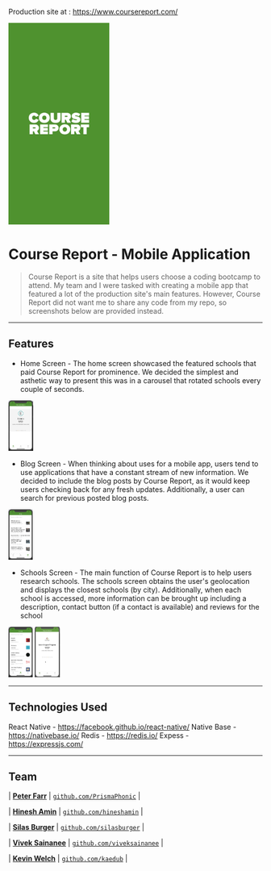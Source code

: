 Production site at : https://www.coursereport.com/

<img src="assets/Splash.png" title="Course Report" alt="Course Report" height='400' width='200'></a>

# Course Report - Mobile Application

> Course Report is a site that helps users choose a coding bootcamp to attend.  My team and I were tasked with creating a mobile app that featured a lot of the production site's main features. However, Course Report did not want me to share any code from my repo, so screenshots below are provided instead.

---

## Features

- Home Screen - The home screen showcased the featured schools that paid Course Report for prominence.  We decided the simplest and asthetic way to present this was in a carousel that rotated schools every couple of seconds.

<img src="assets/Home_Screen.png" title="home" alt="home" style="max-height: 100px; max-width: 100px;">

- Blog Screen - When thinking about uses for a mobile app, users tend to use applications that have a constant stream of new information.  We decided to include the blog posts by Course Report, as it would keep users checking back for any fresh updates. Additionally, a user can search for previous posted blog posts.

<img src="assets/Blog_Screen.png" title="blog" alt="blog" style="max-height: 100px; max-width: 100px;">

- Schools Screen - The main function of Course Report is to help users research schools.  The schools screen obtains the user's geolocation and displays the closest schools (by city).  Additionally, when each school is accessed, more information can be brought up including a description, contact button (if a contact is available) and reviews for the school

<img src="assets/Schools_Screen.png" title="schools" alt="schools" style="max-height: 100px; max-width: 100px;">
<img src="assets/Search_Demo.gif" title="search" alt="search" style="max-height: 100px; max-width: 100px;">

---

## Technologies Used

React Native - https://facebook.github.io/react-native/
Native Base - https://nativebase.io/
Redis - https://redis.io/
Expess - https://expressjs.com/

---

## Team

| <a href="https://github.com/PrismaPhonic" target="_blank">**Peter Farr**</a>
| <a href="https://github.com/PrismaPhonic" target="_blank">`github.com/PrismaPhonic`</a> | 

| <a href="https://github.com/hineshamin" target="_blank">**Hinesh Amin**</a>
| <a href="https://github.com/hineshamin" target="_blank">`github.com/hineshamin`</a> | 

| <a href="https://github.com/silasburger" target="_blank">**Silas Burger**</a>
| <a href="https://github.com/silasburger" target="_blank">`github.com/silasburger`</a> | 

| <a href="https://github.com/viveksainanee" target="_blank">**Vivek Sainanee**</a>
| <a href="https://github.com/viveksainanee" target="_blank">`github.com/viveksainanee`</a> | 

| <a href="https://github.com/kaedub" target="_blank">**Kevin Welch**</a>
| <a href="https://github.com/kaedub" target="_blank">`github.com/kaedub`</a> | 

